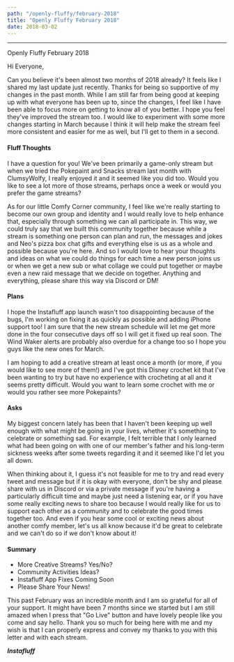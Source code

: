 ```yaml
---
path: "/openly-fluffy/february-2018"
title: "Openly Fluffy February 2018"
date: 2018-03-02
---
```


--------------------------

Openly Fluffy February 2018

Hi Everyone,

Can you believe it's been almost two months of 2018 already? It feels like I shared my last update just recently. Thanks for being so supportive of my changes in the past month. While I am still far from being good at keeping up with what everyone has been up to, since the changes, I feel like I have been able to focus more on getting to know all of you better. I hope you feel they've improved the stream too. I would like to experiment with some more changes starting in March because I think it will help make the stream feel more consistent and easier for me as well, but I'll get to them in a second.

#### Fluff Thoughts ####

I have a question for you! We've been primarily a game-only stream but when we tried the Pokepaint and Snacks stream last month with ClumsyWolfy, I really enjoyed it and it seemed like you did too. Would you like to see a lot more of those streams, perhaps once a week or would you prefer the game streams?

As for our little Comfy Corner community, I feel like we're really starting to become our own group and identity and I would really love to help enhance that, especially through something we can all participate in. This way, we could truly say that we built this community together because while a stream is something one person can plan and run, the messages and jokes and Neo's pizza box chat gifts and everything else is us as a whole and possible because you're here. And so I would love to hear your thoughts and ideas on what we could do things for each time a new person joins us or when we get a new sub or what collage we could put together or maybe even a new raid message that we decide on together. Anything and everything, please share this way via Discord or DM!

#### Plans ####

I hope the Instafluff app launch wasn't too disappointing because of the bugs, I'm working on fixing it as quickly as possible and adding iPhone support too! I am sure that the new stream schedule will let me get more done in the four consecutive days off so I will get it fixed up real soon. The Wind Waker alerts are probably also overdue for a change too so I hope you guys like the new ones for March.

I am hoping to add a creative stream at least once a month (or more, if you would like to see more of them!) and I've got this Disney crochet kit that I've been wanting to try but have no experience with crocheting at all and it seems pretty difficult. Would you want to learn some crochet with me or would you rather see more Pokepaints?

#### Asks ####

My biggest concern lately has been that I haven't been keeping up well enough with what might be going in your lives, whether it's something to celebrate or something sad. For example, I felt terrible that I only learned what had been going on with one of our member's father and his long-term sickness weeks after some tweets regarding it and it seemed like I'd let you all down.

When thinking about it, I guess it's not feasible for me to try and read every tweet and message but if it is okay with everyone, don't be shy and please share with us in Discord or via a private message if you're having a particularly difficult time and maybe just need a listening ear, or if you have some really exciting news to share too because I would really like for us to support each other as a community and to celebrate the good times together too. And even if you hear some cool or exciting news about another comfy member, let's us all know because it'd be great to celebrate and we can't do so if we don't know about it!

#### Summary ####

* More Creative Streams? Yes/No?
* Community Activities Ideas?
* Instafluff App Fixes Coming Soon
* Please Share Your News!

This past February was an incredible month and I am so grateful for all of your support. It might have been 7 months since we started but I am still amazed when I press that "Go Live" button and have lovely people like you come and say hello. Thank you so much for being here with me and my wish is that I can properly express and convey my thanks to you with this letter and with each stream.

***Instafluff***
